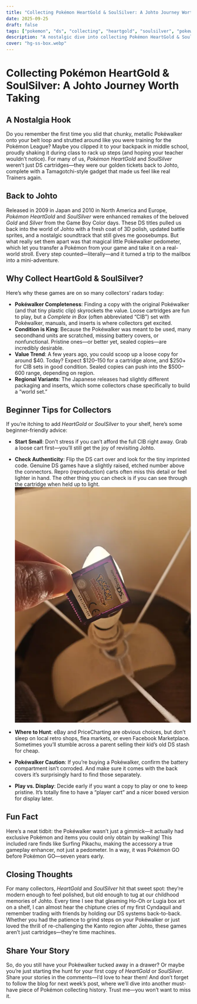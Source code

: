 ```yaml
---
title: "Collecting Pokémon HeartGold & SoulSilver: A Johto Journey Worth Taking"
date: 2025-09-25
draft: false
tags: ["pokemon", "ds", "collecting", "heartgold", "soulsilver", "pokewalker"]
description: "A nostalgic dive into collecting Pokémon HeartGold & SoulSilver for the Nintendo DS, complete with Pokéwalker tips, beginner advice, and memories of Johto."
cover: "hg-ss-box.webp"
---
```


# Collecting Pokémon HeartGold & SoulSilver: A Johto Journey Worth Taking

## A Nostalgia Hook
Do you remember the first time you slid that chunky, metallic Pokéwalker onto your belt loop and strutted around like you were training for the Pokémon League? Maybe you clipped it to your backpack in middle school, proudly shaking it during class to rack up steps (and hoping your teacher wouldn’t notice). For many of us, *Pokémon HeartGold* and *SoulSilver* weren’t just DS cartridges—they were our golden tickets back to Johto, complete with a Tamagotchi-style gadget that made us feel like real Trainers again.  

## Back to Johto
Released in 2009 in Japan and 2010 in North America and Europe, *Pokémon HeartGold* and *SoulSilver* were enhanced remakes of the beloved *Gold* and *Silver* from the Game Boy Color days. These DS titles pulled us back into the world of Johto with a fresh coat of 3D polish, updated battle sprites, and a nostalgic soundtrack that still gives me goosebumps. But what really set them apart was that magical little Pokéwalker pedometer, which let you transfer a Pokémon from your game and take it on a real-world stroll. Every step counted—literally—and it turned a trip to the mailbox into a mini-adventure.  

## Why Collect HeartGold & SoulSilver?
Here’s why these games are on so many collectors’ radars today:  

- **Pokéwalker Completeness**: Finding a copy with the original Pokéwalker (and that tiny plastic clip) skyrockets the value. Loose cartridges are fun to play, but a *Complete in Box* (often abbreviated “CIB”) set with Pokéwalker, manuals, and inserts is where collectors get excited.  
- **Condition is King**: Because the Pokéwalker was meant to be used, many secondhand units are scratched, missing battery covers, or nonfunctional. Pristine ones—or better yet, sealed copies—are incredibly desirable.  
- **Value Trend**: A few years ago, you could scoop up a loose copy for around $40. Today? Expect $120–150 for a cartridge alone, and $250+ for CIB sets in good condition. Sealed copies can push into the $500–600 range, depending on region.  
- **Regional Variants**: The Japanese releases had slightly different packaging and inserts, which some collectors chase specifically to build a “world set.”  

## Beginner Tips for Collectors
If you’re itching to add *HeartGold* or *SoulSilver* to your shelf, here’s some beginner-friendly advice:  

- **Start Small**: Don’t stress if you can’t afford the full CIB right away. Grab a loose cart first—you’ll still get the joy of revisiting Johto.  
- **Check Authenticity**: Flip the DS cart over and look for the tiny imprinted code. Genuine DS games have a slightly raised, etched number above the connectors. Repro (reproduction) carts often miss this detail or feel lighter in hand. The other thing you can check is if you can see through the cartridge when held up to light.   
![Real DS cartridge](counterfitcheck.webp "If you can see through the cartridge its genuine")

- **Where to Hunt**: eBay and PriceCharting are obvious choices, but don’t sleep on local retro shops, flea markets, or even Facebook Marketplace. Sometimes you’ll stumble across a parent selling their kid’s old DS stash for cheap.  
- **Pokéwalker Caution**: If you’re buying a Pokéwalker, confirm the battery compartment isn’t corroded. And make sure it comes with the back covers it’s surprisingly hard to find those separately.  

- **Play vs. Display**: Decide early if you want a copy to play or one to keep pristine. It’s totally fine to have a “player cart” and a nicer boxed version for display later.  

## Fun Fact
Here’s a neat tidbit: the Pokéwalker wasn’t just a gimmick—it actually had exclusive Pokémon and items you could only obtain by walking! This included rare finds like Surfing Pikachu, making the accessory a true gameplay enhancer, not just a pedometer. In a way, it was Pokémon GO before Pokémon GO—seven years early.  

## Closing Thoughts
For many collectors, *HeartGold* and *SoulSilver* hit that sweet spot: they’re modern enough to feel polished, but old enough to tug at our childhood memories of Johto. Every time I see that gleaming Ho-Oh or Lugia box art on a shelf, I can almost hear the chiptune cries of my first Cyndaquil and remember trading with friends by holding our DS systems back-to-back. Whether you had the patience to grind steps on your Pokéwalker or just loved the thrill of re-challenging the Kanto region after Johto, these games aren’t just cartridges—they’re time machines.  

## Share Your Story
So, do you still have your Pokéwalker tucked away in a drawer? Or maybe you’re just starting the hunt for your first copy of *HeartGold* or *SoulSilver*. Share your stories in the comments—I’d love to hear them! And don’t forget to follow the blog for next week’s post, where we’ll dive into another must-have piece of Pokémon collecting history. Trust me—you won’t want to miss it. 
